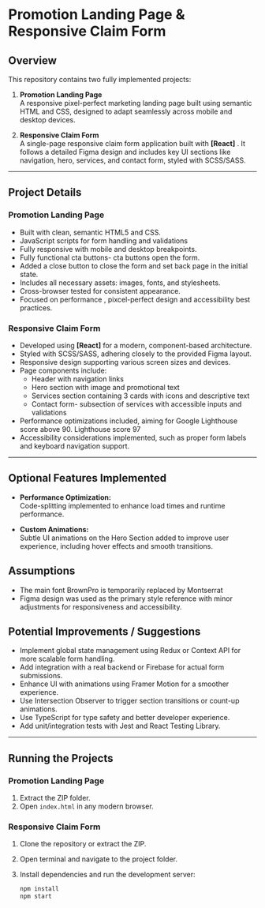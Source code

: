# Promotion Landing Page & Responsive Claim Form

## Overview

This repository contains two fully implemented projects:

1. **Promotion Landing Page**  
   A responsive pixel-perfect marketing landing page built using semantic HTML and CSS, designed to adapt seamlessly across mobile and desktop devices. 

2. **Responsive Claim Form**  
   A single-page responsive claim form application built with **[React]** . It follows a detailed Figma design and includes key UI sections like navigation, hero, services, and contact form, styled with SCSS/SASS.

---

## Project Details

### Promotion Landing Page
- Built with clean, semantic HTML5 and CSS.
- JavaScript scripts for form handling and validations
- Fully responsive with mobile and desktop breakpoints.
- Fully functional cta buttons- cta buttons open the form.
- Added a close button to close the form and set back page in the initial state.
- Includes all necessary assets: images, fonts, and stylesheets.
- Cross-browser tested for consistent appearance.
- Focused on performance , pixcel-perfect design and accessibility best practices.

### Responsive Claim Form
- Developed using **[React]** for a modern, component-based architecture.
- Styled with SCSS/SASS, adhering closely to the provided Figma layout.
- Responsive design supporting various screen sizes and devices.
- Page components include:
  - Header with navigation links
  - Hero section with image and promotional text
  - Services section containing 3 cards with icons and descriptive text
  - Contact form- subsection of services with accessible inputs and validations 
- Performance optimizations included, aiming for Google Lighthouse score above 90. Lighthouse score 97
- Accessibility considerations implemented, such as proper form labels and keyboard navigation support.

---

## Optional Features Implemented

- **Performance Optimization:**  
  Code-splitting implemented to enhance load times and runtime performance.

- **Custom Animations:**  
  Subtle UI animations on the Hero Section added to improve user experience, including hover effects and smooth transitions.



## Assumptions

- The main font BrownPro is temporarily replaced by Montserrat 
- Figma design was used as the primary style reference with minor adjustments for responsiveness and accessibility.

## Potential Improvements / Suggestions

- Implement global state management using Redux or Context API for more scalable form handling.
- Add integration with a real backend or Firebase for actual form submissions.
- Enhance UI with animations using Framer Motion for a smoother experience.
- Use Intersection Observer to trigger section transitions or count-up animations.
- Use TypeScript for type safety and better developer experience.
- Add unit/integration tests with Jest and React Testing Library.

---

## Running the Projects

### Promotion Landing Page

1. Extract the ZIP folder.
2. Open `index.html` in any modern browser.


### Responsive Claim Form

1. Clone the repository or extract the ZIP.
2. Open terminal and navigate to the project folder.
3. Install dependencies and run the development server:

   ```bash
   npm install
   npm start
